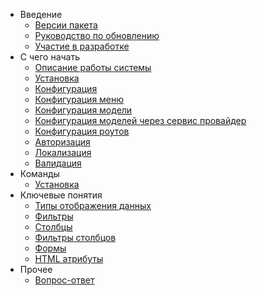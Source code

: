 - Введение  
  - [Версии пакета](releases)
  - [Руководство по обновлению](upgrade)
  - [Участие в разработке](contributions)
- C чего начать
  - [Описание работы системы](global)
  - [Установка](installation)
  - [Конфигурация](configuration)
  - [Конфигурация меню](menu_configuration)
  - [Конфигурация модели](model_configuration)
  - [Конфигурация моделей через сервис провайдер](model_configuration_section)
  - [Конфигурация роутов](routes_configuration)
  - [Авторизация](authentication)
  - [Локализация](localization)
  - [Валидация](validation)
- Команды
	- [Установка](command_install)
- Ключевые понятия
	- [Типы отображения данных](displays)
	- [Фильтры](filters)
	- [Столбцы](columns)
	- [Фильтры столбцов](columnfilters)
	- [Формы](form)
	- [HTML атрибуты](html_attributes)
- Прочее
  - [Вопрос-ответ](faq)

